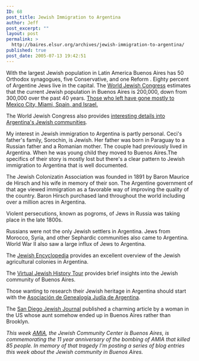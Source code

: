 ```yaml
---
ID: 68
post_title: Jewish Immigration to Argentina
author: Jeff
post_excerpt: ""
layout: post
permalink: >
  http://baires.elsur.org/archives/jewish-immigration-to-argentina/
published: true
post_date: 2005-07-13 19:42:51
---
```

With the largest Jewish population in Latin America Buenos Aires has 50 Orthodox synagogues, five Conservative, and one Reform . Eighty percent of Argentine Jews live in the capital.  The <a href="http://www.worldjewishcongress.org/communities/archives/argentina.cfm" target="_blank">World Jewish Congress</a>   estimates that the current Jewish population in Buenos Aires is 200,000, down from 300,000 over the past 40 years. <a href="http://www.simpletoremember.com/vitals/world-jewish-population.htm" target="_blank">Those who left have gone mostly to Mexico City, Miami, Spain, and Israel.</a>

The World Jewish Congress also provides <a href="http://www.worldjewishcongress.org/communities/world/latinamerica/argentina.cfm" target="_blank">interesting details into Argentina's Jewish communities</a>. 

My interest in Jewish immigration to Argentina is partly personal. Ceci's father's family, Sorochin, is Jewish. Her father was born in Paraguay to a Russian father and a Romanian mother. The couple had previously lived in Argentina. When he was young child they moved to Buenos Aires.The specifics of their story is mostly lost but there's a clear pattern to Jewish immigration to Argentina that is well documented. 

The Jewish Colonizatin Association was founded in 1891 by Baron Maurice de Hirsch and his wife in memory of their son.  The Argentine government of that age viewed immigration as a favorable way of improving the quality of the country. Baron Hirsch purchased land throughout the world including over a million acres in Argentina.

Violent persecutions, known as pogroms,  of Jews in Russia was taking place in the late 1800s.

Russians   were not the only Jewish settlers in Argentina. Jews from Morocco, Syria, and other Sephardic communities also came to Argentina. World War II also saw a large influx of Jews to Argentina. 

The <a href="http://www.jewishencyclopedia.com/view.jsp?artid=905&letter=A" target="_blank">Jewish Encyclopedia</a> provides an excellent overview of the Jewish agricultural colonies in Argentina. 

The <a href="http://www.jewishvirtuallibrary.org/jsource/vjw/Argentina.html" target="_blank">Virtual Jewish History Tour</a> provides brief insights into the Jewish community of Buenos Aires.  

Those wanting to research their Jewish heritage in Argentina should start with the <a href="http://www.agja.org.ar/" target="_blank">Asociación de Genealogía Judía de Argentina</a>. 

The <a href="http://www.sdjewishjournal.com/stories/dec03_2.html" target="_blank">San Diego Jewish Journal</a> published a charming article by a woman in the US whose aunt somehow ended up in Buenos Aires rather than Brooklyn. 

<em>This week <a href="http://www.amia.org.ar/">AMIA</a>, the Jewish Community Center is Buenos Aires, is commemorating the 11 year anniversary of the bombing of AMIA that killed 85 people. In memory of that tragedy I'm posting a series of blog entries this week about the Jewish community in Buenos Aires. </em>